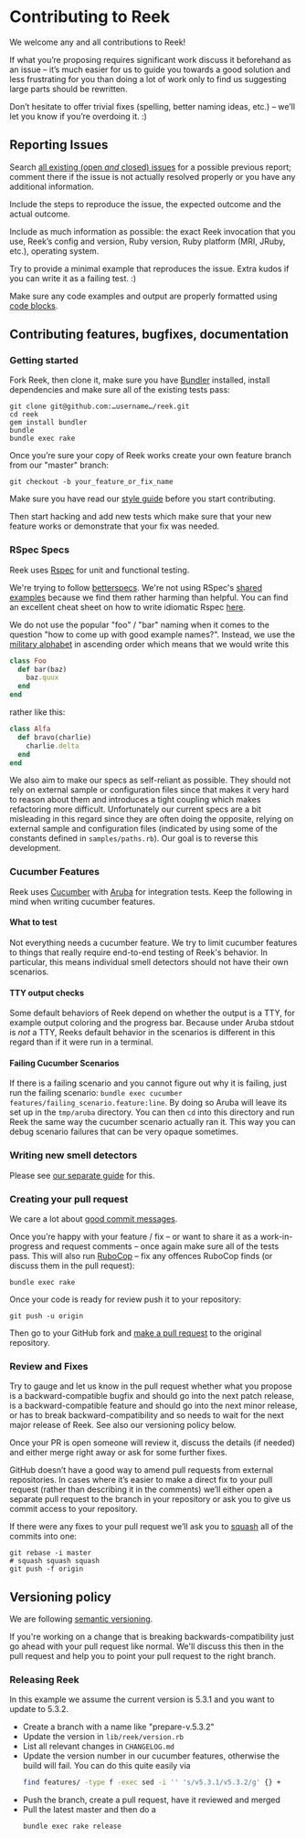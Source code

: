 # Contributing to Reek

We welcome any and all contributions to Reek!

If what you’re proposing requires significant work discuss it beforehand
as an issue – it’s much easier for us to guide you towards a good
solution and less frustrating for you than doing a lot of work
only to find us suggesting large parts should be rewritten.

Don’t hesitate to offer trivial fixes (spelling, better naming
ideas, etc.) – we’ll let you know if you’re overdoing it. :)

## Reporting Issues

Search [all existing (open _and_ closed)
issues](https://github.com/troessner/reek/issues?q=is%3Aissue)
for a possible previous report; comment there if the issue is not
actually resolved properly or you have any additional information.

Include the steps to reproduce the issue,
the expected outcome and the actual outcome.

Include as much information as possible: the exact Reek
invocation that you use, Reek’s config and version, Ruby
version, Ruby platform (MRI, JRuby, etc.), operating system.

Try to provide a minimal example that reproduces the issue.
Extra kudos if you can write it as a failing test. :)

Make sure any code examples and output are properly formatted
using [code blocks](https://github.github.com/gfm/#fenced-code-blocks).

## Contributing features, bugfixes, documentation

### Getting started

Fork Reek, then clone it, make sure you have
[Bundler](http://bundler.io) installed, install dependencies
and make sure all of the existing tests pass:

```
git clone git@github.com:…username…/reek.git
cd reek
gem install bundler
bundle
bundle exec rake
```

Once you’re sure your copy of Reek works create your own feature branch from our "master" branch:

```
git checkout -b your_feature_or_fix_name
```

Make sure you have read our [style guide](docs/Style-Guide.md) before you
start contributing.

Then start hacking and add new tests which make sure that your new feature works or
demonstrate that your fix was needed.

### RSpec Specs

Reek uses [Rspec](http://rspec.info/) for unit and functional testing.

We're trying to follow [betterspecs](http://betterspecs.org/). We're not using
RSpec's
[shared examples](https://www.relishapp.com/rspec/rspec-core/docs/example-groups/shared-examples)
because we find them rather harming than helpful. You can find an excellent
cheat sheet on how to write idiomatic Rspec
[here](http://www.rubypigeon.com/posts/rspec-core-cheat-sheet).

We do not use the popular "foo" / "bar" naming when it comes to the question
"how to come up with good example names?". Instead, we use the
[military alphabet](https://en.wikipedia.org/wiki/NATO_phonetic_alphabet) in
ascending order which means that we would write this

```Ruby
class Foo
  def bar(baz)
    baz.quux
  end
end
```

rather like this:

```Ruby
class Alfa
  def bravo(charlie)
    charlie.delta
  end
end
```

We also aim to make our specs as self-reliant as possible. They should not rely on external sample
or configuration files since that makes it very hard to reason about them and introduces a tight coupling
which makes refactoring more difficult.
Unfortunately our current specs are a bit misleading in this regard since they are often doing the
opposite, relying on external sample and configuration files (indicated by using
some of the constants defined in `samples/paths.rb`).
Our goal is to reverse this development.

### Cucumber Features

Reek uses [Cucumber](https://cucumber.io/) with
[Aruba](https://github.com/cucumber/aruba) for integration tests. Keep the
following in mind when writing cucumber features.

#### What to test

Not everything needs a cucumber feature. We try to limit cucumber features to
things that really require end-to-end testing of Reek's behavior. In
particular, this means individual smell detectors should not have their own
scenarios.

#### TTY output checks

Some default behaviors of Reek depend on whether the output is a TTY, for
example output coloring and the progress bar. Because under Aruba stdout is
*not* a TTY, Reeks default behavior in the scenarios is different in this
regard than if it were run in a terminal.

#### Failing Cucumber Scenarios

If there is a failing scenario and you cannot figure out why it is failing,
just run the failing scenario: `bundle exec cucumber
features/failing_scenario.feature:line`. By doing so Aruba will leave its set
up in the `tmp/aruba` directory. You can then `cd` into this directory and run
Reek the same way the cucumber scenario actually ran it. This way you can debug
scenario failures that can be very opaque sometimes.

### Writing new smell detectors

Please see [our separate guide](docs/How-To-Write-New-Detectors.md) for this.

### Creating your pull request

We care a lot about [good commit
messages](http://tbaggery.com/2008/04/19/a-note-about-git-commit-messages.html).

Once you’re happy with your feature / fix – or want to
share it as a work-in-progress and request comments – once
again make sure all of the tests pass. This will also run
[RuboCop](https://github.com/bbatsov/rubocop) – fix any
offences RuboCop finds (or discuss them in the pull request):

```
bundle exec rake
```

Once your code is ready for review push it to your repository:

```
git push -u origin
```

Then go to your GitHub fork and [make a pull
request](https://help.github.com/articles/creating-a-pull-request/)
to the original repository.

### Review and Fixes

Try to gauge and let us know in the pull request whether what
you propose is a backward-compatible bugfix and should go into the
next patch release, is a backward-compatible feature and should go
into the next minor release, or has to break backward-compatibility
and so needs to wait for the next major release of Reek. See also our
versioning policy below.

Once your PR is open someone will review it, discuss the details (if
needed) and either merge right away or ask for some further fixes.

GitHub doesn’t have a good way to amend pull requests from external
repositories. In cases where it’s easier to make a direct fix
to your pull request (rather than describing it in the comments)
we’ll either open a separate pull request to the branch in your
repository or ask you to give us commit access to your repository.

If there were any fixes to your pull request we’ll ask you to
[squash](http://git-scm.com/book/en/v2/Git-Tools-Rewriting-History#Squashing-Commits)
all of the commits into one:

```
git rebase -i master
# squash squash squash
git push -f origin
```

## Versioning policy

We are following [semantic versioning](http://semver.org/).

If you're working on a change that is breaking backwards-compatibility
just go ahead with your pull request like normal. We'll discuss this then in
the pull request and help you to point your pull request to the right branch.

### Releasing Reek

In this example we assume the current version is 5.3.1 and you want to update to 5.3.2.

* Create a branch with a name like "prepare-v.5.3.2"
* Update the version in `lib/reek/version.rb`
* List all relevant changes in `CHANGELOG.md`
* Update the version number in our cucumber features, otherwise the build will fail. You can do this quite easily via
  ```Bash
  find features/ -type f -exec sed -i '' 's/v5.3.1/v5.3.2/g' {} +
  ```
* Push the branch, create a pull request, have it reviewed and merged
* Pull the latest master and then do a
  ```Bash
  bundle exec rake release
  ```
